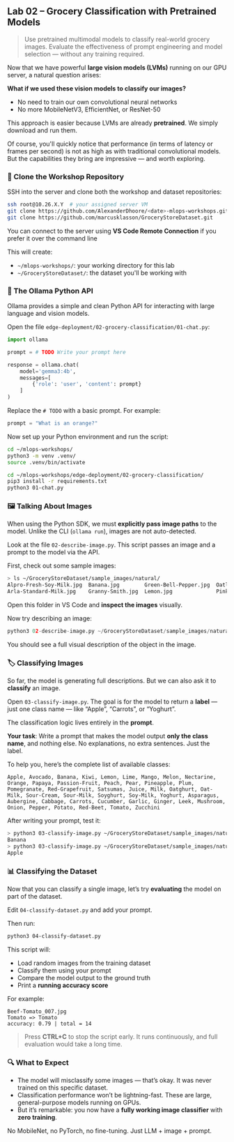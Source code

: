 
## Lab 02 – Grocery Classification with Pretrained Models

> Use pretrained multimodal models to classify real-world grocery images. Evaluate the effectiveness of prompt engineering and model selection — without any training required.

Now that we have powerful **large vision models (LVMs)** running on our GPU server, a natural question arises:

**What if we used these vision models to classify our images?**

- No need to train our own convolutional neural networks
- No more MobileNetV3, EfficientNet, or ResNet-50

This approach is easier because LVMs are already **pretrained**. We simply download and run them.

Of course, you'll quickly notice that performance (in terms of latency or frames per second) is not as high as with traditional convolutional models. But the capabilities they bring are impressive — and worth exploring.

### 🧬 Clone the Workshop Repository

SSH into the server and clone both the workshop and dataset repositories:

```bash
ssh root@10.26.X.Y  # your assigned server VM
git clone https://github.com/AlexanderDhoore/<date>-mlops-workshops.git mlops-workshops/
git clone https://github.com/marcusklasson/GroceryStoreDataset.git
```

You can connect to the server using **VS Code Remote Connection** if you prefer it over the command line

This will create:

* `~/mlops-workshops/`: your working directory for this lab
* `~/GroceryStoreDataset/`: the dataset you'll be working with

### 🐍 The Ollama Python API

Ollama provides a simple and clean Python API for interacting with large language and vision models.

Open the file `edge-deployment/02-grocery-classification/01-chat.py`:

```python
import ollama

prompt = # TODO Write your prompt here

response = ollama.chat(
    model='gemma3:4b',
    messages=[
        {'role': 'user', 'content': prompt}
    ]
)
```

Replace the `# TODO` with a basic prompt. For example:

```python
prompt = "What is an orange?"
```

Now set up your Python environment and run the script:

```bash
cd ~/mlops-workshops/
python3 -m venv .venv/
source .venv/bin/activate

cd ~/mlops-workshops/edge-deployment/02-grocery-classification/
pip3 install -r requirements.txt
python3 01-chat.py
```

### 🖼️ Talking About Images

When using the Python SDK, we must **explicitly pass image paths** to the model. Unlike the CLI (`ollama run`), images are not auto-detected.

Look at the file `02-describe-image.py`. This script passes an image and a prompt to the model via the API.

First, check out some sample images:

```bash
> ls ~/GroceryStoreDataset/sample_images/natural/
Alpro-Fresh-Soy-Milk.jpg  Banana.jpg        Green-Bell-Pepper.jpg  Oatly-Natural-Oatghurt.jpg  Vine-Tomato.jpg
Arla-Standard-Milk.jpg    Granny-Smith.jpg  Lemon.jpg              Pink-Lady.jpg               Yellow-Onion.jpg
```

Open this folder in VS Code and **inspect the images** visually.

Now try describing an image:

```python
python3 02-describe-image.py ~/GroceryStoreDataset/sample_images/natural/<pick a file>.jpg
```

You should see a full visual description of the object in the image.

### 🏷️ Classifying Images

So far, the model is generating full descriptions. But we can also ask it to **classify** an image.

Open `03-classify-image.py`. The goal is for the model to return a **label** — just one class name — like “Apple”, “Carrots”, or “Yoghurt”.

The classification logic lives entirely in the **prompt**.

**Your task**: Write a prompt that makes the model output **only the class name**, and nothing else. No explanations, no extra sentences. Just the label.

To help you, here’s the complete list of available classes:

```
Apple, Avocado, Banana, Kiwi, Lemon, Lime, Mango, Melon, Nectarine, Orange, Papaya, Passion-Fruit, Peach, Pear, Pineapple, Plum, Pomegranate, Red-Grapefruit, Satsumas, Juice, Milk, Oatghurt, Oat-Milk, Sour-Cream, Sour-Milk, Soyghurt, Soy-Milk, Yoghurt, Asparagus, Aubergine, Cabbage, Carrots, Cucumber, Garlic, Ginger, Leek, Mushroom, Onion, Pepper, Potato, Red-Beet, Tomato, Zucchini
```

After writing your prompt, test it:

```bash
> python3 03-classify-image.py ~/GroceryStoreDataset/sample_images/natural/Banana.jpg
Banana
> python3 03-classify-image.py ~/GroceryStoreDataset/sample_images/natural/Pink-Lady.jpg
Apple
```

### 📊 Classifying the Dataset

Now that you can classify a single image, let’s try **evaluating** the model on part of the dataset.

Edit `04-classify-dataset.py` and add your prompt.

Then run:

```bash
python3 04-classify-dataset.py
```

This script will:

* Load random images from the training dataset
* Classify them using your prompt
* Compare the model output to the ground truth
* Print a **running accuracy score**

For example:

```
Beef-Tomato_007.jpg
Tomato => Tomato
accuracy: 0.79 | total = 14
```

> Press **CTRL+C** to stop the script early. It runs continuously, and full evaluation would take a long time.

### 🔍 What to Expect

* The model will misclassify some images — that’s okay. It was never trained on this specific dataset.
* Classification performance won’t be lightning-fast. These are large, general-purpose models running on GPUs.
* But it’s remarkable: you now have a **fully working image classifier** with **zero training**.

No MobileNet, no PyTorch, no fine-tuning. Just LLM + image + prompt.
